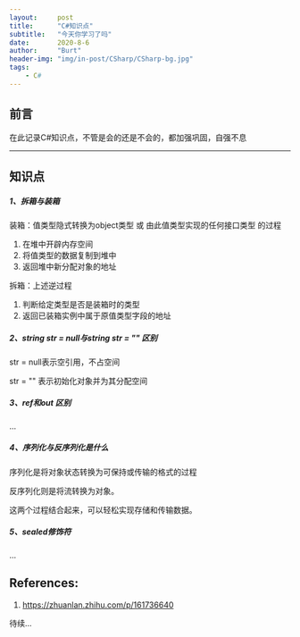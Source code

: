 ```yaml
---
layout:     post
title:      "C#知识点"
subtitle:   "今天你学习了吗"
date:       2020-8-6
author:     "Burt"
header-img: "img/in-post/CSharp/CSharp-bg.jpg"
tags:
    - C#
---
```







## 前言

在此记录C#知识点，不管是会的还是不会的，都加强巩固，自强不息



---



## 知识点

##### 1、拆箱与装箱

装箱：值类型隐式转换为object类型 或 由此值类型实现的任何接口类型 的过程

1. 在堆中开辟内存空间
2. 将值类型的数据复制到堆中
3. 返回堆中新分配对象的地址

拆箱：上述逆过程

1. 判断给定类型是否是装箱时的类型
2. 返回已装箱实例中属于原值类型字段的地址



##### 2、string str = null与string str = "" 区别

str = null表示空引用，不占空间

str = ""   表示初始化对象并为其分配空间



##### 3、ref和out 区别

...



##### 4、序列化与反序列化是什么

序列化是将对象状态转换为可保持或传输的格式的过程

反序列化则是将流转换为对象。

这两个过程结合起来，可以轻松实现存储和传输数据。



##### 5、sealed修饰符

...







## References:

1. https://zhuanlan.zhihu.com/p/161736640









待续...

